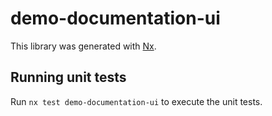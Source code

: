 # demo-documentation-ui

This library was generated with [Nx](https://nx.dev).

## Running unit tests

Run `nx test demo-documentation-ui` to execute the unit tests.
